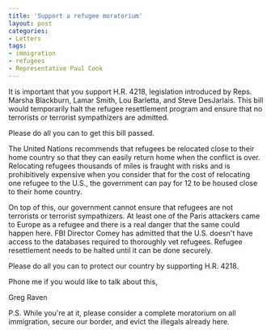 ```yaml
---
title: 'Support a refugee moratorium'
layout: post
categories:
- Letters
tags:
- immigration
- refugees
- Representative Paul Cook
---
```


It is important that you support H.R. 4218, legislation introduced by Reps. Marsha Blackburn, Lamar Smith, Lou Barletta, and Steve DesJarlais. This bill would temporarily halt the refugee resettlement program and ensure that no terrorists or terrorist sympathizers are admitted.

Please do all you can to get this bill passed.

The United Nations recommends that refugees be relocated close to their home country so that they can easily return home when the conflict is over. Relocating refugees thousands of miles is fraught with risks and is prohibitively expensive when you consider that for the cost of relocating one refugee to the U.S., the government can pay for 12 to be housed close to their home country.

On top of this, our government cannot ensure that refugees are not terrorists or terrorist sympathizers. At least one of the Paris attackers came to Europe as a refugee and there is a real danger that the same could happen here. FBI Director Comey has admitted that the U.S. doesn't have access to the databases required to thoroughly vet refugees. Refugee resettlement needs to be halted until it can be done securely.

Please do all you can to protect our country by supporting H.R. 4218.

Phone me if you would like to talk about this,

Greg Raven

P.S. While you're at it, please consider a complete moratorium on all immigration, secure our border, and evict the illegals already here.